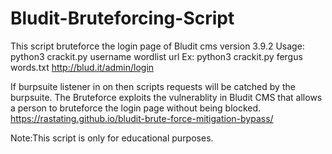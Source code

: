 # Bludit-Bruteforcing-Script
This script bruteforce the login page of Bludit cms version 3.9.2 
Usage: python3 crackit.py username wordlist url
Ex: python3 crackit.py fergus words.txt http://blud.it/admin/login

If burpsuite listener in on then scripts requests will be catched by the burpsuite.
The Bruteforce exploits the vulnerablity in Bludit CMS that allows a person to bruteforce the login page without being blocked.
https://rastating.github.io/bludit-brute-force-mitigation-bypass/

Note:This script is only for educational purposes.
